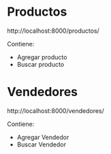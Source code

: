 # Productos
http://localhost:8000/productos/

Contiene:
  * Agregar producto
  * Buscar producto

# Vendedores
http://localhost:8000/vendedores/

Contiene:
  * Agregar Vendedor
  * Buscar Vendedor
